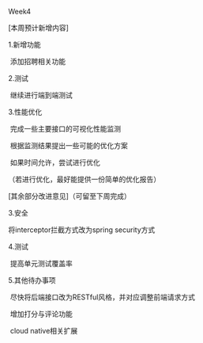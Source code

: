 Week4

[本周预计新增内容]

1.新增功能

​    添加招聘相关功能

2.测试

​    继续进行端到端测试

3.性能优化

​    完成一些主要接口的可视化性能监测

​    根据监测结果提出一些可能的优化方案

​    如果时间允许，尝试进行优化

  （若进行优化，最好能提供一份简单的优化报告）



[其余部分改进意见]（可留至下周完成）

3.安全

   将interceptor拦截方式改为spring security方式

4.测试

​    提高单元测试覆盖率

5.其他待办事项

​    尽快将后端接口改为RESTful风格，并对应调整前端请求方式

​    增加打分与评论功能

​    cloud native相关扩展

